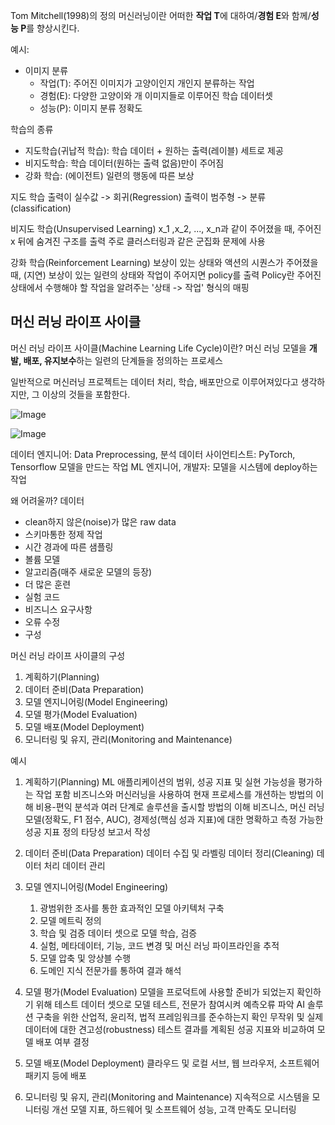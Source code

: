 Tom Mitchell(1998)의 정의
머신러닝이란 어떠한 **작업 T**에 대하여/**경험 E**와 함께/**성능 P**를 향상시킨다.

예시:

- 이미지 분류
  - 작업(T): 주어진 이미지가 고양이인지 개인지 분류하는 작업
  - 경험(E): 다양한 고양이와 개 이미지들로 이루어진 학습 데이터셋
  - 성능(P): 이미지 분류 정확도

학습의 종류

- 지도학습(귀납적 학습): 학습 데이터 + 원하는 출력(레이블) 세트로 제공
- 비지도학습: 학습 데이터(원하는 출력 없음)만이 주어짐
- 강화 학습: (에이전트) 일련의 행동에 따른 보상

지도 학습
출력이 실수값 -> 회귀(Regression)
출력이 범주형 -> 분류(classification)

비지도 학습(Unsupervised Learning)
x_1 ,x_2, ..., x_n과 같이 주어졌을 때, 주어진 x 뒤에 숨겨진 구조를 출력
주로 클러스터링과 같은 군집화 문제에 사용

강화 학습(Reinforcement Learning)
보상이 있는 상태와 액션의 시퀀스가 주어졌을 때, (지연) 보상이 있는 일련의 상태와 작업이 주어지면 policy를 출력
Policy란 주어진 상태에서 수행해야 할 작업을 알려주는 '상태 -> 작업' 형식의 매핑

## 머신 러닝 라이프 사이클

머신 러닝 라이프 사이클(Machine Learning Life Cycle)이란?
머신 러닝 모델을 **개발, 배포, 유지보수**하는 일련의 단계들을 정의하는 프로세스

일반적으로 머신러닝 프로젝트는 데이터 처리, 학습, 배포만으로 이루어져있다고 생각하지만, 그 이상의 것들을 포함한다.

![Image](https://i.imgur.com/Ejkh2Oh.png)

![Image](https://i.imgur.com/cWEUlaw.png)

데이터 엔지니어: Data Preprocessing, 분석
데이터 사이언티스트: PyTorch, Tensorflow 모델을 만드는 작업
ML 엔지니어, 개발자: 모델을 시스템에 deploy하는 작업

왜 어려울까?
데이터

- clean하지 않은(noise)가 많은 raw data
- 스키마통한 정제 작업
- 시간 경과에 따른 샘플링
- 볼륨
  모델
- 알고리즘(매주 새로운 모델의 등장)
- 더 많은 훈련
- 실험
  코드
- 비즈니스 요구사항
- 오류 수정
- 구성

머신 러닝 라이프 사이클의 구성

1. 계획하기(Planning)
2. 데이터 준비(Data Preparation)
3. 모델 엔지니어링(Model Engineering)
4. 모델 평가(Model Evaluation)
5. 모델 배포(Model Deployment)
6. 모니터링 및 유지, 관리(Monitoring and Maintenance)

예시

1. 계획하기(Planning)
   ML 애플리케이션의 범위, 성공 지표 및 실현 가능성을 평가하는 작업 포함
   비즈니스와 머신러닝을 사용하여 현재 프로세스를 개션하는 방법의 이해
   비용-편익 분석과 여러 단계로 솔루션을 출시할 방법의 이해
   비즈니스, 머신 러닝 모델(정확도, F1 점수, AUC), 경제성(핵심 성과 지표)에 대한 명확하고 측정 가능한 성공 지표 정의
   타당성 보고서 작성

2. 데이터 준비(Data Preparation)
   데이터 수집 및 라벨링
   데이터 정리(Cleaning)
   데이터 처리
   데이터 관리
3. 모델 엔지니어링(Model Engineering)
   1. 광범위한 조사를 통한 효과적인 모델 아키텍처 구축
   2. 모델 메트릭 정의
   3. 학습 및 검증 데이터 셋으로 모델 학습, 검증
   4. 실험, 메타데이터, 기능, 코드 변경 및 머신 러닝 파이프라인을 추적
   5. 모델 압축 및 앙상블 수행
   6. 도메인 지식 전문가를 통하여 결과 해석
4. 모델 평가(Model Evaluation)
   모델을 프로덕트에 사용할 준비가 되었는지 확인하기 위해
   테스트 데이터 셋으로 모델 테스트, 전문가 참여시켜 예측오류 파악
   AI 솔루션 구축을 위한 산업적, 윤리적, 법적 프레임워크를 준수하는지 확인
   무작위 및 실제 데이터에 대한 견고성(robustness) 테스트
   결과를 계획된 성공 지표와 비교하여 모델 배포 여부 결정
5. 모델 배포(Model Deployment)
   클라우드 및 로컬 서브, 웹 브라우저, 소프트웨어 패키지 등에 배포
6. 모니터링 및 유지, 관리(Monitoring and Maintenance)
   지속적으로 시스템을 모니터링 개선
   모델 지표, 하드웨어 및 소프트웨어 성능, 고객 만족도 모니터링
